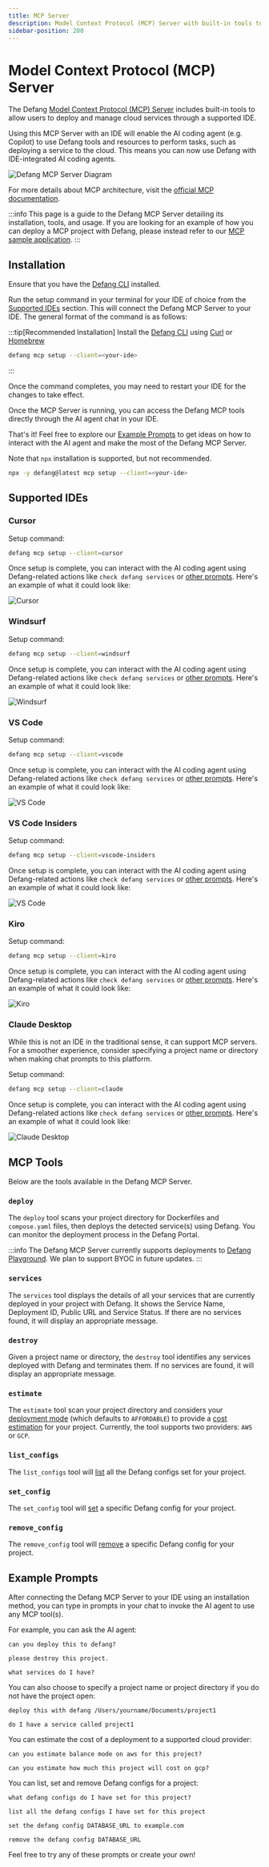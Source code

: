```yaml
---
title: MCP Server
description: Model Context Protocol (MCP) Server with built-in tools to allow users to deploy with Defang through a supported IDE.
sidebar-position: 200
---
```


# Model Context Protocol (MCP) Server

The Defang [Model Context Protocol (MCP) Server](https://github.com/DefangLabs/defang/tree/main/src/pkg/mcp) includes built-in tools to allow users to deploy and manage cloud services through a supported IDE.

Using this MCP Server with an IDE will enable the AI coding agent (e.g. Copilot) to use Defang tools and resources to perform tasks, such as deploying a service to the cloud. This means you can now use Defang with IDE-integrated AI coding agents.

![Defang MCP Server Diagram](/img/mcp-concept/diagram.png)

For more details about MCP architecture, visit the [official MCP documentation](https://modelcontextprotocol.io/introduction).

:::info
This page is a guide to the Defang MCP Server detailing its installation, tools, and usage. If you are looking for an example of how you can deploy a MCP project with Defang, please instead refer to our [MCP sample application](https://github.com/DefangLabs/samples/tree/main/samples/mcp).
:::

## Installation

Ensure that you have the [Defang CLI](/docs/getting-started.mdx#install-the-defang-cli) installed.

Run the setup command in your terminal for your IDE of choice from the [Supported IDEs](#supported-ides) section. This will connect the Defang MCP Server to your IDE. The general format of the command is as follows:

:::tip[Recommended Installation]
Install the [Defang CLI](/docs/getting-started.mdx#install-the-defang-cli) using [Curl](https://curl.se/) or [Homebrew](https://brew.sh/)

```bash
defang mcp setup --client=<your-ide>
```

:::

Once the command completes, you may need to restart your IDE for the changes to take effect.

Once the MCP Server is running, you can access the Defang MCP tools directly through the AI agent chat in your IDE.

That's it! Feel free to explore our [Example Prompts](#example-prompts) to get ideas on how to interact with the AI agent and make the most of the Defang MCP Server.

Note that `npx` installation is supported, but not recommended.

```bash
npx -y defang@latest mcp setup --client=<your-ide>
```

## Supported IDEs

### Cursor

Setup command:

```bash
defang mcp setup --client=cursor
```

Once setup is complete, you can interact with the AI coding agent using Defang-related actions like `check defang services` or [other prompts](#example-prompts). Here's an example of what it could look like:

![Cursor](/img/mcp-concept/cursor.png)

### Windsurf

Setup command:

```bash
defang mcp setup --client=windsurf
```

Once setup is complete, you can interact with the AI coding agent using Defang-related actions like `check defang services` or [other prompts](#example-prompts). Here's an example of what it could look like:

![Windsurf](/img/mcp-concept/windsurf.png)

### VS Code

Setup command:

```bash
defang mcp setup --client=vscode
```

Once setup is complete, you can interact with the AI coding agent using Defang-related actions like `check defang services` or [other prompts](#example-prompts). Here's an example of what it could look like:

![VS Code](/img/mcp-concept/vscode.png)

### VS Code Insiders

Setup command:

```bash
defang mcp setup --client=vscode-insiders
```

Once setup is complete, you can interact with the AI coding agent using Defang-related actions like `check defang services` or [other prompts](#example-prompts). Here's an example of what it could look like:

![VS Code](/img/mcp-concept/vscode-insiders.png)

### Kiro

Setup command:

```bash
defang mcp setup --client=kiro
```

Once setup is complete, you can interact with the AI coding agent using Defang-related actions like `check defang services` or [other prompts](#example-prompts). Here's an example of what it could look like:

![Kiro](/img/mcp-concept/kiro.png)

### Claude Desktop

While this is not an IDE in the traditional sense, it can support MCP servers. For a smoother experience, consider specifying a project name or directory when making chat prompts to this platform.

Setup command:

```bash
defang mcp setup --client=claude
```

Once setup is complete, you can interact with the AI coding agent using Defang-related actions like `check defang services` or [other prompts](#example-prompts). Here's an example of what it could look like:

![Claude Desktop](/img/mcp-concept/claude.png)

## MCP Tools

Below are the tools available in the Defang MCP Server.

### `deploy`

The `deploy` tool scans your project directory for Dockerfiles and `compose.yaml` files, then deploys the detected service(s) using Defang. You can monitor the deployment process in the Defang Portal.

:::info
The Defang MCP Server currently supports deployments to [Defang Playground](/docs/providers/playground). We plan to support BYOC in future updates.
:::

### `services`

The `services` tool displays the details of all your services that are currently deployed in your project with Defang. It shows the Service Name, Deployment ID, Public URL and Service Status. If there are no services found, it will display an appropriate message.

### `destroy`

Given a project name or directory, the `destroy` tool identifies any services deployed with Defang and terminates them. If no services are found, it will display an appropriate message.

### `estimate`

The `estimate` tool scan your project directory and considers your [deployment mode](/docs/concepts/deployment-modes.md) (which defaults to `AFFORDABLE`) to provide a [cost estimation](/docs/concepts/estimation.md) for your project. Currently, the tool supports two providers: `AWS` or `GCP`.

### `list_configs`

The `list_configs` tool will [list](/docs/cli/defang_config) all the Defang configs set for your project.

### `set_config`

The `set_config` tool will [set](/docs/tutorials/configure-environment-variables#step-2---set-the-actual-value-in-the-defang-cli) a specific Defang config for your project.

### `remove_config`

The `remove_config` tool will [remove](/docs/tutorials/configure-environment-variables#removing-a-config-value) a specific Defang config for your project.

## Example Prompts

After connecting the Defang MCP Server to your IDE using an installation method, you can type in prompts in your chat to invoke the AI agent to use any MCP tool(s).

For example, you can ask the AI agent:

```
can you deploy this to defang?
```

```
please destroy this project.
```

```
what services do I have?
```

You can also choose to specify a project name or project directory if you do not have the project open:

```
deploy this with defang /Users/yourname/Documents/project1
```

```
do I have a service called project1
```

You can estimate the cost of a deployment to a supported cloud provider:

```
can you estimate balance mode on aws for this project?
```

```
can you estimate how much this project will cost on gcp?
```

You can list, set and remove Defang configs for a project:

```
what defang configs do I have set for this project?
```

```
list all the defang configs I have set for this project
```

```
set the defang config DATABASE_URL to example.com
```

```
remove the defang config DATABASE_URL
```

Feel free to try any of these prompts or create your own!
